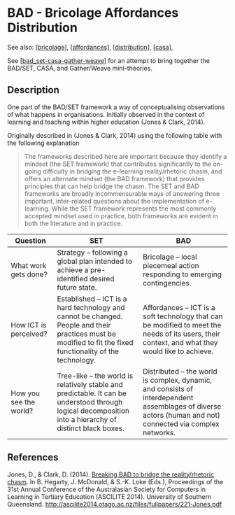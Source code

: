 # BAD - Bricolage Affordances Distribution 

See also: [[bricolage]], [[affordances]], [[distribution]], [[casa]], 

See [[bad_set-casa-gather-weave]] for an attempt to bring together the BAD/SET, CASA, and Gather/Weave mini-theories.

## Description

One part of the BAD/SET framework a way of conceptualising observations of what happens in organisations. Initially observed in the context of learning and teaching within higher education (Jones & Clark, 2014).

Originally described in (Jones & Clark, 2014) using the following table with the following explanation 

> The frameworks described here are important because they identify a mindset (the SET framework) that contributes significantly to the on-going difficulty in bridging the e-learning reality/rhetoric chasm, and offers an alternate mindset (the BAD framework) that provides principles that can help bridge the chasm. The SET and BAD frameworks are broadly incommensurable ways of answering three important, inter-related questions about the implementation of e-learning. While the SET framework represents the most commonly accepted mindset used in practice, both frameworks are evident in both the literature and in practice.

| Question | SET | BAD
| --- | --- | --- |
| What work gets done? |	Strategy – following a global plan intended to achieve a pre-identified desired future state. |	Bricolage – local piecemeal action responding to emerging contingencies. |
| How ICT is perceived? |	Established – ICT is a hard technology and cannot be changed. People and their practices must be modified to fit the fixed functionality of the technology. |	Affordances – ICT is a soft technology that can be modified to meet the needs of its users, their context, and what they would like to achieve. |
| How you see the world? |	Tree-like – the world is relatively stable and predictable. It can be understood through logical decomposition into a hierarchy of distinct black boxes. |	Distributed – the world is complex, dynamic, and consists of interdependent assemblages of diverse actors (human and not) connected via complex networks. |

## References 

Jones, D., & Clark, D. (2014). [Breaking BAD to bridge the reality/rhetoric chasm](https://djon.es/blog/2014/09/21/breaking-bad-to-bridge-the-realityrhetoric-chasm/). In B. Hegarty, J. McDonald, & S.-K. Loke (Eds.), Proceedings of the 31st Annual Conference of the Australasian Society for Computers in Learning in Tertiary Education (ASCILITE 2014). University of Southern Queensland. http://ascilite2014.otago.ac.nz/files/fullpapers/221-Jones.pdf




[//begin]: # "Autogenerated link references for markdown compatibility"
[bricolage]: ../Bricolage/bricolage "Bricolage"
[affordances]: ../Affordances/affordances "Affordances"
[distribution]: ../Distribution/distribution "Distribution"
[casa]: casa "Contextually Appropriate Scaffolding Assemblages (CASA)"
[bad_set-casa-gather-weave]: bad_set-casa-gather-weave "The relationships between BAD/SET, CASA, and Gather/Weave"
[//end]: # "Autogenerated link references"